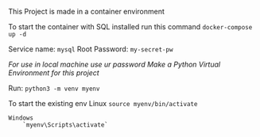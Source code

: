 This Project is made in a container environment

To start the container with SQL installed run this command
`docker-compose up -d`

Service name: `mysql`
Root Password: `my-secret-pw`



*For use in local machine use ur password*
*Make a Python Virtual Environment for this project*

Run: `python3 -m venv myenv`

To start the existing env
    Linux 
        `source myenv/bin/activate`
    
    Windows
        `myenv\Scripts\activate`


